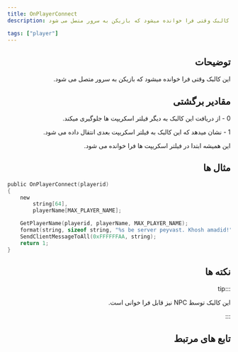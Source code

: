```yaml
---
title: OnPlayerConnect
description: این کالبک وقتی فرا خوانده میشود که بازیکن به سرور متصل می شود.

tags: ["player"]
---
```


<div dir="rtl" style={{ textAlign: "right" }}>

## توضیحات

این کالبک وقتی فرا خوانده میشود که بازیکن به سرور متصل می شود.

## مقادیر برگشتی

0 - از دریافت این کالبک به دیگر فیلتر اسکریپت ها جلوگیری میکند.

1 - نشان میدهد که  این کالبک به  فیلتر اسکریپت بعدی انتقال داده می شود.

این همیشه ابتدا در فیلتر اسکریپت ها فرا خوانده می شود.

## مثال ها
</div>

```c
public OnPlayerConnect(playerid)
{
    new
        string[64],
        playerName[MAX_PLAYER_NAME];

    GetPlayerName(playerid, playerName, MAX_PLAYER_NAME);
    format(string, sizeof string, "%s be server peyvast. Khosh amadid!", playerName);
    SendClientMessageToAll(0xFFFFFFAA, string);
    return 1;
}
```
<div dir="rtl" style={{ textAlign: "right" }}>
	
## نکته ها

:::tip

این کالبک توسط NPC نیز قابل فرا خوانی است.

:::
	
## تابع های مرتبط
</div>